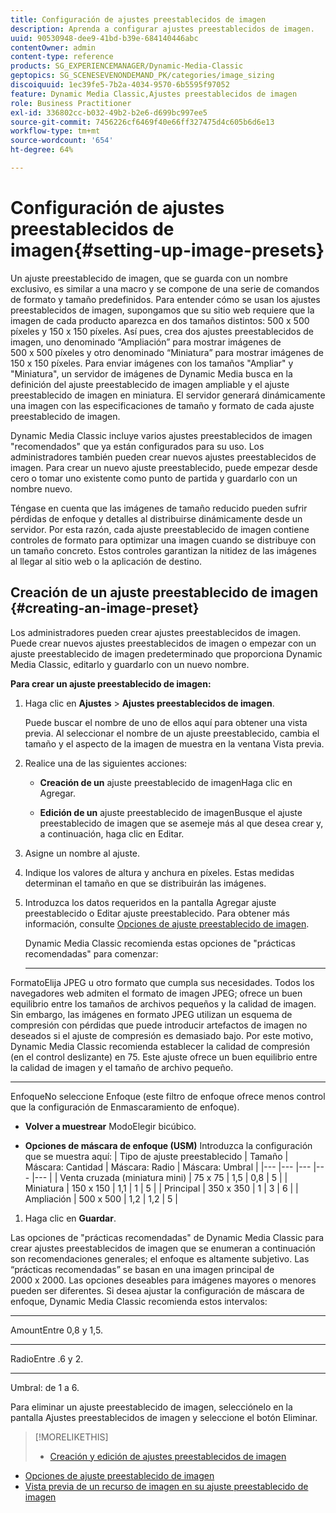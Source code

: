 ```yaml
---
title: Configuración de ajustes preestablecidos de imagen
description: Aprenda a configurar ajustes preestablecidos de imagen.
uuid: 90530948-dee9-41bd-b39e-684140446abc
contentOwner: admin
content-type: reference
products: SG_EXPERIENCEMANAGER/Dynamic-Media-Classic
geptopics: SG_SCENESEVENONDEMAND_PK/categories/image_sizing
discoiquuid: 1ec39fe5-7b2a-4034-9570-6b5595f97052
feature: Dynamic Media Classic,Ajustes preestablecidos de imagen
role: Business Practitioner
exl-id: 336802cc-b032-49b2-b2e6-d699bc997ee5
source-git-commit: 7456226cf6469f40e66ff327475d4c605b6d6e13
workflow-type: tm+mt
source-wordcount: '654'
ht-degree: 64%

---
```


# Configuración de ajustes preestablecidos de imagen{#setting-up-image-presets}

Un ajuste preestablecido de imagen, que se guarda con un nombre exclusivo, es similar a una macro y se compone de una serie de comandos de formato y tamaño predefinidos. Para entender cómo se usan los ajustes preestablecidos de imagen, supongamos que su sitio web requiere que la imagen de cada producto aparezca en dos tamaños distintos: 500 x 500 píxeles y 150 x 150 píxeles. Así pues, crea dos ajustes preestablecidos de imagen, uno denominado “Ampliación” para mostrar imágenes de 500 x 500 píxeles y otro denominado “Miniatura” para mostrar imágenes de 150 x 150 píxeles. Para enviar imágenes con los tamaños &quot;Ampliar&quot; y &quot;Miniatura&quot;, un servidor de imágenes de Dynamic Media busca en la definición del ajuste preestablecido de imagen ampliable y el ajuste preestablecido de imagen en miniatura. El servidor generará dinámicamente una imagen con las especificaciones de tamaño y formato de cada ajuste preestablecido de imagen.

Dynamic Media Classic incluye varios ajustes preestablecidos de imagen &quot;recomendados&quot; que ya están configurados para su uso. Los administradores también pueden crear nuevos ajustes preestablecidos de imagen. Para crear un nuevo ajuste preestablecido, puede empezar desde cero o tomar uno existente como punto de partida y guardarlo con un nombre nuevo.

Téngase en cuenta que las imágenes de tamaño reducido pueden sufrir pérdidas de enfoque y detalles al distribuirse dinámicamente desde un servidor. Por esta razón, cada ajuste preestablecido de imagen contiene controles de formato para optimizar una imagen cuando se distribuye con un tamaño concreto. Estos controles garantizan la nitidez de las imágenes al llegar al sitio web o la aplicación de destino.

## Creación de un ajuste preestablecido de imagen {#creating-an-image-preset}

Los administradores pueden crear ajustes preestablecidos de imagen. Puede crear nuevos ajustes preestablecidos de imagen o empezar con un ajuste preestablecido de imagen predeterminado que proporciona Dynamic Media Classic, editarlo y guardarlo con un nuevo nombre.

**Para crear un ajuste preestablecido de imagen:**

1. Haga clic en **Ajustes** > **Ajustes preestablecidos de imagen**.

   Puede buscar el nombre de uno de ellos aquí para obtener una vista previa. Al seleccionar el nombre de un ajuste preestablecido, cambia el tamaño y el aspecto de la imagen de muestra en la ventana Vista previa.

1. Realice una de las siguientes acciones:

   * **Creación de un**
ajuste preestablecido de imagenHaga clic en Agregar.

   * **Edición de un**
ajuste preestablecido de imagenBusque el ajuste preestablecido de imagen que se asemeje más al que desea crear y, a continuación, haga clic en Editar.

1. Asigne un nombre al ajuste.
1. Indique los valores de altura y anchura en píxeles. Estas medidas determinan el tamaño en que se distribuirán las imágenes.
1. Introduzca los datos requeridos en la pantalla Agregar ajuste preestablecido o Editar ajuste preestablecido. Para obtener más información, consulte [Opciones de ajuste preestablecido de imagen](application-setup.md#image_preset_options).

   Dynamic Media Classic recomienda estas opciones de &quot;prácticas recomendadas&quot; para comenzar:

   * ****
FormatoElija JPEG u otro formato que cumpla sus necesidades. Todos los navegadores web admiten el formato de imagen JPEG; ofrece un buen equilibrio entre los tamaños de archivos pequeños y la calidad de imagen. Sin embargo, las imágenes en formato JPEG utilizan un esquema de compresión con pérdidas que puede introducir artefactos de imagen no deseados si el ajuste de compresión es demasiado bajo. Por este motivo, Dynamic Media Classic recomienda establecer la calidad de compresión (en el control deslizante) en 75. Este ajuste ofrece un buen equilibrio entre la calidad de imagen y el tamaño de archivo pequeño.

   * ****
EnfoqueNo seleccione Enfoque (este filtro de enfoque ofrece menos control que la configuración de Enmascaramiento de enfoque).

   * **Volver a muestrear**
ModoElegir bicúbico.

   * **Opciones de máscara de enfoque (USM)**
Introduzca la configuración que se muestra aquí:
   | Tipo de ajuste preestablecido | Tamaño | Máscara: Cantidad | Máscara: Radio | Máscara: Umbral |
   |--- |--- |--- |--- |--- |
   | Venta cruzada (miniatura mini) | 75 x 75 | 1,5 | 0,8 | 5 |
   | Miniatura | 150 x 150 | 1,1 | 1 | 5 |
   | Principal | 350 x 350 | 1 | 3 | 6 |
   | Ampliación | 500 x 500 | 1,2 | 1,2 | 5 |

1. Haga clic en **Guardar**.

Las opciones de &quot;prácticas recomendadas&quot; de Dynamic Media Classic para crear ajustes preestablecidos de imagen que se enumeran a continuación son recomendaciones generales; el enfoque es altamente subjetivo. Las “prácticas recomendadas” se basan en una imagen principal de 2000 x 2000. Las opciones deseables para imágenes mayores o menores pueden ser diferentes. Si desea ajustar la configuración de máscara de enfoque, Dynamic Media Classic recomienda estos intervalos:

* ****
AmountEntre 0,8 y 1,5.

* ****
RadioEntre .6 y 2.

* ****
Umbral: de 1 a 6.

Para eliminar un ajuste preestablecido de imagen, selecciónelo en la pantalla Ajustes preestablecidos de imagen y seleccione el botón Eliminar.

>[!MORELIKETHIS]
>
>* [Creación y edición de ajustes preestablecidos de imagen](application-setup.md#creating_and_editing_image_presets)
* [Opciones de ajuste preestablecido de imagen](application-setup.md#image_preset_options)
* [Vista previa de un recurso de imagen en su ajuste preestablecido de imagen](previewing-asset.md#previewing_an_image_asset_based_on_its_image_preset)

